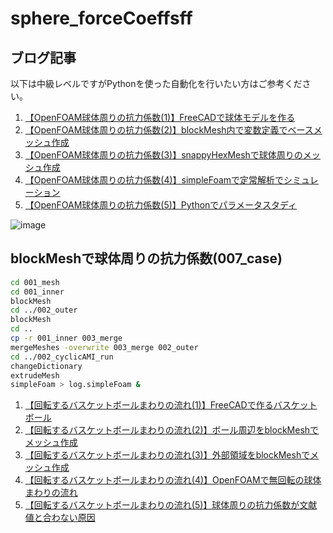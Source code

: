 # sphere_forceCoeffsff

## ブログ記事

以下は中級レベルですがPythonを使った自動化を行いたい方はご参考ください。

1. [【OpenFOAM球体周りの抗力係数(1)】FreeCADで球体モデルを作る](https://takun-physics.net/13410/)
2. [【OpenFOAM球体周りの抗力係数(2)】blockMesh内で変数定義でベースメッシュ作成](https://takun-physics.net/13421/)
3. [【OpenFOAM球体周りの抗力係数(3)】snappyHexMeshで球体周りのメッシュ作成](https://takun-physics.net/13438/)
4. [【OpenFOAM球体周りの抗力係数(4)】simpleFoamで定常解析でシミュレーション](https://takun-physics.net/13458/)
5. [【OpenFOAM球体周りの抗力係数(5)】Pythonでパラメータスタディ](https://takun-physics.net/13482/)


![image](https://user-images.githubusercontent.com/36812492/226588547-534d6dd2-c17a-4085-bf1c-cb1a4566e082.png)


## blockMeshで球体周りの抗力係数(007_case)
```bash
cd 001_mesh
cd 001_inner
blockMesh
cd ../002_outer
blockMesh
cd ..
cp -r 001_inner 003_merge
mergeMeshes -overwrite 003_merge 002_outer
cd ../002_cyclicAMI_run
changeDictionary
extrudeMesh
simpleFoam > log.simpleFoam &
```

1. [【回転するバスケットボールまわりの流れ(1)】FreeCADで作るバスケットボール](https://takun-physics.net/13185/)
2. [【回転するバスケットボールまわりの流れ(2)】ボール周辺をblockMeshでメッシュ作成](https://takun-physics.net/14594/)
3. [【回転するバスケットボールまわりの流れ(3)】外部領域をblockMeshでメッシュ作成](https://takun-physics.net/15983/)
4. [【回転するバスケットボールまわりの流れ(4)】OpenFOAMで無回転の球体まわりの流れ](https://takun-physics.net/16006/)
5. [【回転するバスケットボールまわりの流れ(5)】球体周りの抗力係数が文献値と合わない原因](https://takun-physics.net/16043/)
